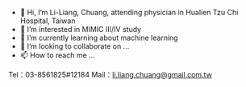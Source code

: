 - 👋 Hi, I’m Li-Liang, Chuang, attending physician in Hualien Tzu Chi Hospital, Taiwan
- 👀 I’m interested in MIMIC III/IV study
- 🌱 I’m currently learning about machine learning 
- 💞️ I’m looking to collaborate on ...
- 📫 How to reach me ...

 Tel：03-8561825#12184
 Mail：li.liang.chuang@gmail.com.tw

<!---
Li-Liang1008 is a ✨ special ✨ repository because its `README.md` (this file) appears on your GitHub profile.
You can click the Preview link to take a look at your changes.
--->
